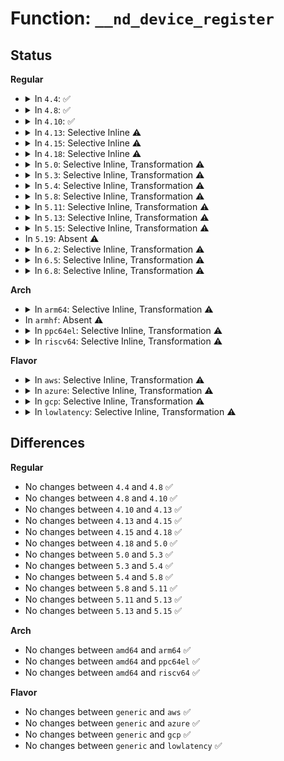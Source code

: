 # Function: <code>__nd_device_register</code>

## Status
<b>Regular</b>
<ul>
<li>
<details>
<summary>In <code>4.4</code>: ✅</summary>

```c
void __nd_device_register(struct device *dev);
```

**Collision:** Unique Global

**Inline:** No

**Transformation:** False

**Instances:**

```
In drivers/nvdimm/bus.c (ffffffff81597bb0)
Location: drivers/nvdimm/bus.c:175
Inline: False
Direct callers:
  - drivers/nvdimm/bus.c:nd_device_register
  - drivers/nvdimm/btt_devs.c:nd_btt_probe
  - drivers/nvdimm/btt_devs.c:nd_btt_create
  - drivers/nvdimm/pfn_devs.c:nd_pfn_probe
  - drivers/nvdimm/pfn_devs.c:nd_pfn_create
```
**Symbols:**

```
ffffffff81597bb0-ffffffff81597be6: __nd_device_register (STB_GLOBAL)
```
</details>
</li>
<li>
<details>
<summary>In <code>4.8</code>: ✅</summary>

```c
void __nd_device_register(struct device *dev);
```

**Collision:** Unique Global

**Inline:** No

**Transformation:** False

**Instances:**

```
In drivers/nvdimm/bus.c (ffffffff815ed430)
Location: drivers/nvdimm/bus.c:436
Inline: False
Direct callers:
  - drivers/nvdimm/bus.c:nd_device_register
  - drivers/nvdimm/btt_devs.c:nd_btt_probe
  - drivers/nvdimm/btt_devs.c:nd_btt_create
  - drivers/nvdimm/pfn_devs.c:nd_pfn_probe
  - drivers/nvdimm/pfn_devs.c:nd_pfn_create
  - drivers/nvdimm/dax_devs.c:nd_dax_probe
  - drivers/nvdimm/dax_devs.c:nd_dax_create
```
**Symbols:**

```
ffffffff815ed430-ffffffff815ed46c: __nd_device_register (STB_GLOBAL)
```
</details>
</li>
<li>
<details>
<summary>In <code>4.10</code>: ✅</summary>

```c
void __nd_device_register(struct device *dev);
```

**Collision:** Unique Global

**Inline:** No

**Transformation:** False

**Instances:**

```
In drivers/nvdimm/bus.c (ffffffff8161a240)
Location: drivers/nvdimm/bus.c:438
Inline: False
Direct callers:
  - drivers/nvdimm/bus.c:nd_device_register
  - drivers/nvdimm/btt_devs.c:nd_btt_probe
  - drivers/nvdimm/btt_devs.c:nd_btt_create
  - drivers/nvdimm/pfn_devs.c:nd_pfn_probe
  - drivers/nvdimm/pfn_devs.c:nd_pfn_create
  - drivers/nvdimm/dax_devs.c:nd_dax_probe
  - drivers/nvdimm/dax_devs.c:nd_dax_create
```
**Symbols:**

```
ffffffff8161a240-ffffffff8161a27c: __nd_device_register (STB_GLOBAL)
```
</details>
</li>
<li>
<details>
<summary>In <code>4.13</code>: Selective Inline ⚠️</summary>

```c
void __nd_device_register(struct device *dev);
```

**Collision:** Unique Global

**Inline:** Selective

**Transformation:** False

**Instances:**

```
In drivers/nvdimm/bus.c (ffffffff8162dc72)
Location: drivers/nvdimm/bus.c:501
Inline: True
Inline callers:
  - drivers/nvdimm/bus.c:nd_device_register
Direct callers:
  - drivers/nvdimm/btt_devs.c:nd_btt_probe
  - drivers/nvdimm/btt_devs.c:nd_btt_create
  - drivers/nvdimm/pfn_devs.c:nd_pfn_probe
  - drivers/nvdimm/pfn_devs.c:nd_pfn_create
  - drivers/nvdimm/dax_devs.c:nd_dax_probe
  - drivers/nvdimm/dax_devs.c:nd_dax_create
```
**Symbols:**

```
ffffffff8162e360-ffffffff8162e39d: __nd_device_register (STB_GLOBAL)
```
</details>
</li>
<li>
<details>
<summary>In <code>4.15</code>: Selective Inline ⚠️</summary>

```c
void __nd_device_register(struct device *dev);
```

**Collision:** Unique Global

**Inline:** Selective

**Transformation:** False

**Instances:**

```
In drivers/nvdimm/bus.c (ffffffff81696432)
Location: drivers/nvdimm/bus.c:501
Inline: True
Inline callers:
  - drivers/nvdimm/bus.c:nd_device_register
Direct callers:
  - drivers/nvdimm/btt_devs.c:nd_btt_probe
  - drivers/nvdimm/btt_devs.c:nd_btt_create
  - drivers/nvdimm/pfn_devs.c:nd_pfn_probe
  - drivers/nvdimm/pfn_devs.c:nd_pfn_create
  - drivers/nvdimm/dax_devs.c:nd_dax_probe
  - drivers/nvdimm/dax_devs.c:nd_dax_create
```
**Symbols:**

```
ffffffff81696b20-ffffffff81696b5d: __nd_device_register (STB_GLOBAL)
```
</details>
</li>
<li>
<details>
<summary>In <code>4.18</code>: Selective Inline ⚠️</summary>

```c
void __nd_device_register(struct device *dev);
```

**Collision:** Unique Global

**Inline:** Selective

**Transformation:** False

**Instances:**

```
In drivers/nvdimm/bus.c (ffffffff816d2512)
Location: drivers/nvdimm/bus.c:505
Inline: True
Inline callers:
  - drivers/nvdimm/bus.c:nd_device_register
Direct callers:
  - drivers/nvdimm/btt_devs.c:nd_btt_probe
  - drivers/nvdimm/btt_devs.c:nd_btt_create
  - drivers/nvdimm/pfn_devs.c:nd_pfn_probe
  - drivers/nvdimm/pfn_devs.c:nd_pfn_create
  - drivers/nvdimm/dax_devs.c:nd_dax_probe
  - drivers/nvdimm/dax_devs.c:nd_dax_create
```
**Symbols:**

```
ffffffff816d2c90-ffffffff816d2ccc: __nd_device_register (STB_GLOBAL)
```
</details>
</li>
<li>
<details>
<summary>In <code>5.0</code>: Selective Inline, Transformation ⚠️</summary>

```c
void __nd_device_register(struct device *dev);
```

**Collision:** Unique Global

**Inline:** Selective

**Transformation:** True

**Instances:**

```
In drivers/nvdimm/bus.c (ffffffff816f3e52)
Location: drivers/nvdimm/bus.c:522
Inline: True
Inline callers:
  - drivers/nvdimm/bus.c:nd_device_register
Direct callers:
  - drivers/nvdimm/bus.c:nd_device_register
  - drivers/nvdimm/btt_devs.c:nd_btt_probe
  - drivers/nvdimm/btt_devs.c:nd_btt_create
  - drivers/nvdimm/pfn_devs.c:nd_pfn_probe
  - drivers/nvdimm/pfn_devs.c:nd_pfn_create
  - drivers/nvdimm/dax_devs.c:nd_dax_probe
  - drivers/nvdimm/dax_devs.c:nd_dax_create
```
**Symbols:**

```
ffffffff816f3dc0-ffffffff816f3e3d: __nd_device_register.part.21 (STB_LOCAL)
ffffffff816f43e0-ffffffff816f43f6: __nd_device_register (STB_GLOBAL)
```
</details>
</li>
<li>
<details>
<summary>In <code>5.3</code>: Selective Inline, Transformation ⚠️</summary>

```c
void __nd_device_register(struct device *dev);
```

**Collision:** Unique Global

**Inline:** Selective

**Transformation:** True

**Instances:**

```
In drivers/nvdimm/bus.c (ffffffff8172d463)
Location: drivers/nvdimm/bus.c:524
Inline: True
Inline callers:
  - drivers/nvdimm/bus.c:nd_device_register
Direct callers:
  - drivers/nvdimm/bus.c:nd_device_register
  - drivers/nvdimm/btt_devs.c:nd_btt_probe
  - drivers/nvdimm/btt_devs.c:nd_btt_create
  - drivers/nvdimm/pfn_devs.c:nd_pfn_probe
  - drivers/nvdimm/pfn_devs.c:nd_pfn_create
  - drivers/nvdimm/dax_devs.c:nd_dax_probe
  - drivers/nvdimm/dax_devs.c:nd_dax_create
```
**Symbols:**

```
ffffffff8172d3a0-ffffffff8172d449: __nd_device_register.part.0 (STB_LOCAL)
ffffffff8172d9c0-ffffffff8172d9d6: __nd_device_register (STB_GLOBAL)
```
</details>
</li>
<li>
<details>
<summary>In <code>5.4</code>: Selective Inline, Transformation ⚠️</summary>

```c
void __nd_device_register(struct device *dev);
```

**Collision:** Unique Global

**Inline:** Selective

**Transformation:** True

**Instances:**

```
In drivers/nvdimm/bus.c (ffffffff81751553)
Location: drivers/nvdimm/bus.c:522
Inline: True
Inline callers:
  - drivers/nvdimm/bus.c:nd_device_register
Direct callers:
  - drivers/nvdimm/bus.c:nd_device_register
  - drivers/nvdimm/btt_devs.c:nd_btt_probe
  - drivers/nvdimm/btt_devs.c:nd_btt_create
  - drivers/nvdimm/pfn_devs.c:nd_pfn_probe
  - drivers/nvdimm/pfn_devs.c:nd_pfn_create
  - drivers/nvdimm/dax_devs.c:nd_dax_probe
  - drivers/nvdimm/dax_devs.c:nd_dax_create
```
**Symbols:**

```
ffffffff81751490-ffffffff81751539: __nd_device_register.part.0 (STB_LOCAL)
ffffffff81751c60-ffffffff81751c76: __nd_device_register (STB_GLOBAL)
```
</details>
</li>
<li>
<details>
<summary>In <code>5.8</code>: Selective Inline, Transformation ⚠️</summary>

```c
void __nd_device_register(struct device *dev);
```

**Collision:** Unique Global

**Inline:** Selective

**Transformation:** True

**Instances:**

```
In drivers/nvdimm/bus.c (ffffffff8180fd03)
Location: drivers/nvdimm/bus.c:527
Inline: True
Inline callers:
  - drivers/nvdimm/bus.c:nd_device_register
Direct callers:
  - drivers/nvdimm/bus.c:nd_device_register
  - drivers/nvdimm/btt_devs.c:nd_btt_probe
  - drivers/nvdimm/btt_devs.c:nd_btt_create
  - drivers/nvdimm/pfn_devs.c:nd_pfn_probe
  - drivers/nvdimm/pfn_devs.c:nd_pfn_create
  - drivers/nvdimm/dax_devs.c:nd_dax_probe
  - drivers/nvdimm/dax_devs.c:nd_dax_create
```
**Symbols:**

```
ffffffff8180fc40-ffffffff8180fceb: __nd_device_register.part.0 (STB_LOCAL)
ffffffff818105c0-ffffffff818105d6: __nd_device_register (STB_GLOBAL)
```
</details>
</li>
<li>
<details>
<summary>In <code>5.11</code>: Selective Inline, Transformation ⚠️</summary>

```c
void __nd_device_register(struct device *dev);
```

**Collision:** Unique Global

**Inline:** Selective

**Transformation:** True

**Instances:**

```
In drivers/nvdimm/bus.c (ffffffff8181ec43)
Location: drivers/nvdimm/bus.c:527
Inline: True
Inline callers:
  - drivers/nvdimm/bus.c:nd_device_register
Direct callers:
  - drivers/nvdimm/bus.c:nd_device_register
  - drivers/nvdimm/btt_devs.c:nd_btt_probe
  - drivers/nvdimm/btt_devs.c:nd_btt_create
  - drivers/nvdimm/pfn_devs.c:nd_pfn_probe
  - drivers/nvdimm/pfn_devs.c:nd_pfn_create
  - drivers/nvdimm/dax_devs.c:nd_dax_probe
  - drivers/nvdimm/dax_devs.c:nd_dax_create
```
**Symbols:**

```
ffffffff8181eb80-ffffffff8181ec2b: __nd_device_register.part.0 (STB_LOCAL)
ffffffff8181f500-ffffffff8181f516: __nd_device_register (STB_GLOBAL)
```
</details>
</li>
<li>
<details>
<summary>In <code>5.13</code>: Selective Inline, Transformation ⚠️</summary>

```c
void __nd_device_register(struct device *dev);
```

**Collision:** Unique Global

**Inline:** Selective

**Transformation:** True

**Instances:**

```
In drivers/nvdimm/bus.c (ffffffff81801f63)
Location: drivers/nvdimm/bus.c:524
Inline: True
Inline callers:
  - drivers/nvdimm/bus.c:nd_device_register
Direct callers:
  - drivers/nvdimm/bus.c:nd_device_register
  - drivers/nvdimm/btt_devs.c:nd_btt_probe
  - drivers/nvdimm/btt_devs.c:nd_btt_create
  - drivers/nvdimm/pfn_devs.c:nd_pfn_probe
  - drivers/nvdimm/pfn_devs.c:nd_pfn_create
  - drivers/nvdimm/dax_devs.c:nd_dax_probe
  - drivers/nvdimm/dax_devs.c:nd_dax_create
```
**Symbols:**

```
ffffffff81801ea0-ffffffff81801f4b: __nd_device_register.part.0 (STB_LOCAL)
ffffffff81802810-ffffffff81802826: __nd_device_register (STB_GLOBAL)
```
</details>
</li>
<li>
<details>
<summary>In <code>5.15</code>: Selective Inline, Transformation ⚠️</summary>

```c
void __nd_device_register(struct device *dev);
```

**Collision:** Unique Global

**Inline:** Selective

**Transformation:** True

**Instances:**

```
In drivers/nvdimm/bus.c (ffffffff8188c453)
Location: drivers/nvdimm/bus.c:517
Inline: True
Inline callers:
  - drivers/nvdimm/bus.c:nd_device_register
Direct callers:
  - drivers/nvdimm/bus.c:nd_device_register
  - drivers/nvdimm/btt_devs.c:nd_btt_probe
  - drivers/nvdimm/btt_devs.c:nd_btt_create
  - drivers/nvdimm/pfn_devs.c:nd_pfn_probe
  - drivers/nvdimm/pfn_devs.c:nd_pfn_create
  - drivers/nvdimm/dax_devs.c:nd_dax_probe
  - drivers/nvdimm/dax_devs.c:nd_dax_create
```
**Symbols:**

```
ffffffff8188c380-ffffffff8188c438: __nd_device_register.part.0 (STB_LOCAL)
ffffffff8188ccf0-ffffffff8188cd06: __nd_device_register (STB_GLOBAL)
```
</details>
</li>
<li>
In <code>5.19</code>: Absent ⚠️
</li>
<li>
<details>
<summary>In <code>6.2</code>: Selective Inline, Transformation ⚠️</summary>

**Collision:** Unique Static

**Inline:** Selective

**Transformation:** True

**Instances:**

```
In drivers/nvdimm/bus.c (ffffffff81b50e45)
Location: drivers/nvdimm/bus.c:511
Inline: True
Inline callers:
  - drivers/nvdimm/bus.c:nd_device_register_sync
Direct callers:
  - drivers/nvdimm/bus.c:nd_device_register_sync
```
**Symbols:**

```
ffffffff81b502f0-ffffffff81b503c9: __nd_device_register.part.0 (STB_LOCAL)
```
</details>
</li>
<li>
<details>
<summary>In <code>6.5</code>: Selective Inline, Transformation ⚠️</summary>

**Collision:** Unique Static

**Inline:** Selective

**Transformation:** True

**Instances:**

```
In drivers/nvdimm/bus.c (ffffffff81ba42e5)
Location: drivers/nvdimm/bus.c:511
Inline: True
Inline callers:
  - drivers/nvdimm/bus.c:nd_device_register_sync
Direct callers:
  - drivers/nvdimm/bus.c:nd_device_register_sync
```
**Symbols:**

```
ffffffff81ba37c0-ffffffff81ba3899: __nd_device_register.part.0 (STB_LOCAL)
```
</details>
</li>
<li>
<details>
<summary>In <code>6.8</code>: Selective Inline, Transformation ⚠️</summary>

**Collision:** Unique Static

**Inline:** Selective

**Transformation:** True

**Instances:**

```
In drivers/nvdimm/bus.c (ffffffff81bf84d5)
Location: drivers/nvdimm/bus.c:511
Inline: True
Inline callers:
  - drivers/nvdimm/bus.c:nd_device_register_sync
Direct callers:
  - drivers/nvdimm/bus.c:nd_device_register_sync
```
**Symbols:**

```
ffffffff81bf79b0-ffffffff81bf7a89: __nd_device_register.part.0 (STB_LOCAL)
```
</details>
</li>
</ul>
<b>Arch</b>
<ul>
<li>
<details>
<summary>In <code>arm64</code>: Selective Inline, Transformation ⚠️</summary>

```c
void __nd_device_register(struct device *dev);
```

**Collision:** Unique Global

**Inline:** Selective

**Transformation:** True

**Instances:**

```
In drivers/nvdimm/bus.c (ffff800010951518)
Location: drivers/nvdimm/bus.c:522
Inline: True
Inline callers:
  - drivers/nvdimm/bus.c:nd_device_register
Direct callers:
  - drivers/nvdimm/bus.c:nd_device_register
  - drivers/nvdimm/btt_devs.c:nd_btt_probe
  - drivers/nvdimm/btt_devs.c:nd_btt_create
```
**Symbols:**

```
ffff800010951438-ffff8000109514f8: __nd_device_register.part.0 (STB_LOCAL)
ffff8000109523a0-ffff8000109523d0: __nd_device_register (STB_GLOBAL)
```
</details>
</li>
<li>
In <code>armhf</code>: Absent ⚠️
</li>
<li>
<details>
<summary>In <code>ppc64el</code>: Selective Inline, Transformation ⚠️</summary>

```c
void __nd_device_register(struct device *dev);
```

**Collision:** Unique Global

**Inline:** Selective

**Transformation:** True

**Instances:**

```
In drivers/nvdimm/bus.c (c0000000009fe6ac)
Location: drivers/nvdimm/bus.c:522
Inline: True
Inline callers:
  - drivers/nvdimm/bus.c:nd_device_register
Direct callers:
  - drivers/nvdimm/bus.c:nd_device_register
  - drivers/nvdimm/btt_devs.c:nd_btt_probe
  - drivers/nvdimm/btt_devs.c:nd_btt_create
  - drivers/nvdimm/pfn_devs.c:nd_pfn_probe
  - drivers/nvdimm/pfn_devs.c:nd_pfn_create
  - drivers/nvdimm/dax_devs.c:nd_dax_probe
  - drivers/nvdimm/dax_devs.c:nd_dax_create
```
**Symbols:**

```
c0000000009fe540-c0000000009fe67c: __nd_device_register.part.0 (STB_LOCAL)
c0000000009ff240-c0000000009ff25c: __nd_device_register (STB_GLOBAL)
```
</details>
</li>
<li>
<details>
<summary>In <code>riscv64</code>: Selective Inline, Transformation ⚠️</summary>

```c
void __nd_device_register(struct device *dev);
```

**Collision:** Unique Global

**Inline:** Selective

**Transformation:** True

**Instances:**

```
In drivers/nvdimm/bus.c (ffffffe0005c17ba)
Location: drivers/nvdimm/bus.c:522
Inline: True
Inline callers:
  - drivers/nvdimm/bus.c:nd_device_register
Direct callers:
  - drivers/nvdimm/bus.c:nd_device_register
  - drivers/nvdimm/btt_devs.c:nd_btt_probe
  - drivers/nvdimm/btt_devs.c:nd_btt_create
```
**Symbols:**

```
ffffffe0005c170e-ffffffe0005c179a: __nd_device_register.part.0 (STB_LOCAL)
ffffffe0005c1ecc-ffffffe0005c1ef8: __nd_device_register (STB_GLOBAL)
```
</details>
</li>
</ul>
<b>Flavor</b>
<ul>
<li>
<details>
<summary>In <code>aws</code>: Selective Inline, Transformation ⚠️</summary>

```c
void __nd_device_register(struct device *dev);
```

**Collision:** Unique Global

**Inline:** Selective

**Transformation:** True

**Instances:**

```
In drivers/nvdimm/bus.c (ffffffff81705c43)
Location: drivers/nvdimm/bus.c:522
Inline: True
Inline callers:
  - drivers/nvdimm/bus.c:nd_device_register
Direct callers:
  - drivers/nvdimm/bus.c:nd_device_register
  - drivers/nvdimm/btt_devs.c:nd_btt_probe
  - drivers/nvdimm/btt_devs.c:nd_btt_create
  - drivers/nvdimm/pfn_devs.c:nd_pfn_probe
  - drivers/nvdimm/pfn_devs.c:nd_pfn_create
  - drivers/nvdimm/dax_devs.c:nd_dax_probe
  - drivers/nvdimm/dax_devs.c:nd_dax_create
```
**Symbols:**

```
ffffffff81705b80-ffffffff81705c29: __nd_device_register.part.0 (STB_LOCAL)
ffffffff81706350-ffffffff81706366: __nd_device_register (STB_GLOBAL)
```
</details>
</li>
<li>
<details>
<summary>In <code>azure</code>: Selective Inline, Transformation ⚠️</summary>

```c
void __nd_device_register(struct device *dev);
```

**Collision:** Unique Global

**Inline:** Selective

**Transformation:** True

**Instances:**

```
In drivers/nvdimm/bus.c (ffffffff816d96c3)
Location: drivers/nvdimm/bus.c:522
Inline: True
Inline callers:
  - drivers/nvdimm/bus.c:nd_device_register
Direct callers:
  - drivers/nvdimm/bus.c:nd_device_register
  - drivers/nvdimm/btt_devs.c:nd_btt_probe
  - drivers/nvdimm/btt_devs.c:nd_btt_create
  - drivers/nvdimm/pfn_devs.c:nd_pfn_probe
  - drivers/nvdimm/pfn_devs.c:nd_pfn_create
  - drivers/nvdimm/dax_devs.c:nd_dax_probe
  - drivers/nvdimm/dax_devs.c:nd_dax_create
```
**Symbols:**

```
ffffffff816d9600-ffffffff816d96a9: __nd_device_register.part.0 (STB_LOCAL)
ffffffff816d9dd0-ffffffff816d9de6: __nd_device_register (STB_GLOBAL)
```
</details>
</li>
<li>
<details>
<summary>In <code>gcp</code>: Selective Inline, Transformation ⚠️</summary>

```c
void __nd_device_register(struct device *dev);
```

**Collision:** Unique Global

**Inline:** Selective

**Transformation:** True

**Instances:**

```
In drivers/nvdimm/bus.c (ffffffff81744a13)
Location: drivers/nvdimm/bus.c:522
Inline: True
Inline callers:
  - drivers/nvdimm/bus.c:nd_device_register
Direct callers:
  - drivers/nvdimm/bus.c:nd_device_register
  - drivers/nvdimm/btt_devs.c:nd_btt_probe
  - drivers/nvdimm/btt_devs.c:nd_btt_create
  - drivers/nvdimm/pfn_devs.c:nd_pfn_probe
  - drivers/nvdimm/pfn_devs.c:nd_pfn_create
  - drivers/nvdimm/dax_devs.c:nd_dax_probe
  - drivers/nvdimm/dax_devs.c:nd_dax_create
```
**Symbols:**

```
ffffffff81744950-ffffffff817449f9: __nd_device_register.part.0 (STB_LOCAL)
ffffffff81745120-ffffffff81745136: __nd_device_register (STB_GLOBAL)
```
</details>
</li>
<li>
<details>
<summary>In <code>lowlatency</code>: Selective Inline, Transformation ⚠️</summary>

```c
void __nd_device_register(struct device *dev);
```

**Collision:** Unique Global

**Inline:** Selective

**Transformation:** True

**Instances:**

```
In drivers/nvdimm/bus.c (ffffffff8175fe53)
Location: drivers/nvdimm/bus.c:522
Inline: True
Inline callers:
  - drivers/nvdimm/bus.c:nd_device_register
Direct callers:
  - drivers/nvdimm/bus.c:nd_device_register
  - drivers/nvdimm/btt_devs.c:nd_btt_probe
  - drivers/nvdimm/btt_devs.c:nd_btt_create
  - drivers/nvdimm/pfn_devs.c:nd_pfn_probe
  - drivers/nvdimm/pfn_devs.c:nd_pfn_create
  - drivers/nvdimm/dax_devs.c:nd_dax_probe
  - drivers/nvdimm/dax_devs.c:nd_dax_create
```
**Symbols:**

```
ffffffff8175fd90-ffffffff8175fe39: __nd_device_register.part.0 (STB_LOCAL)
ffffffff81760560-ffffffff81760576: __nd_device_register (STB_GLOBAL)
```
</details>
</li>
</ul>

## Differences
<b>Regular</b>
<ul>
<li>
No changes between <code>4.4</code> and <code>4.8</code> ✅
</li>
<li>
No changes between <code>4.8</code> and <code>4.10</code> ✅
</li>
<li>
No changes between <code>4.10</code> and <code>4.13</code> ✅
</li>
<li>
No changes between <code>4.13</code> and <code>4.15</code> ✅
</li>
<li>
No changes between <code>4.15</code> and <code>4.18</code> ✅
</li>
<li>
No changes between <code>4.18</code> and <code>5.0</code> ✅
</li>
<li>
No changes between <code>5.0</code> and <code>5.3</code> ✅
</li>
<li>
No changes between <code>5.3</code> and <code>5.4</code> ✅
</li>
<li>
No changes between <code>5.4</code> and <code>5.8</code> ✅
</li>
<li>
No changes between <code>5.8</code> and <code>5.11</code> ✅
</li>
<li>
No changes between <code>5.11</code> and <code>5.13</code> ✅
</li>
<li>
No changes between <code>5.13</code> and <code>5.15</code> ✅
</li>
</ul>
<b>Arch</b>
<ul>
<li>
No changes between <code>amd64</code> and <code>arm64</code> ✅
</li>
<li>
No changes between <code>amd64</code> and <code>ppc64el</code> ✅
</li>
<li>
No changes between <code>amd64</code> and <code>riscv64</code> ✅
</li>
</ul>
<b>Flavor</b>
<ul>
<li>
No changes between <code>generic</code> and <code>aws</code> ✅
</li>
<li>
No changes between <code>generic</code> and <code>azure</code> ✅
</li>
<li>
No changes between <code>generic</code> and <code>gcp</code> ✅
</li>
<li>
No changes between <code>generic</code> and <code>lowlatency</code> ✅
</li>
</ul>
